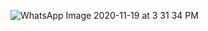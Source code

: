 ![WhatsApp Image 2020-11-19 at 3 31 34 PM](https://user-images.githubusercontent.com/47485482/99653022-89bc5880-2a7e-11eb-844e-16b108fd5029.jpeg)
